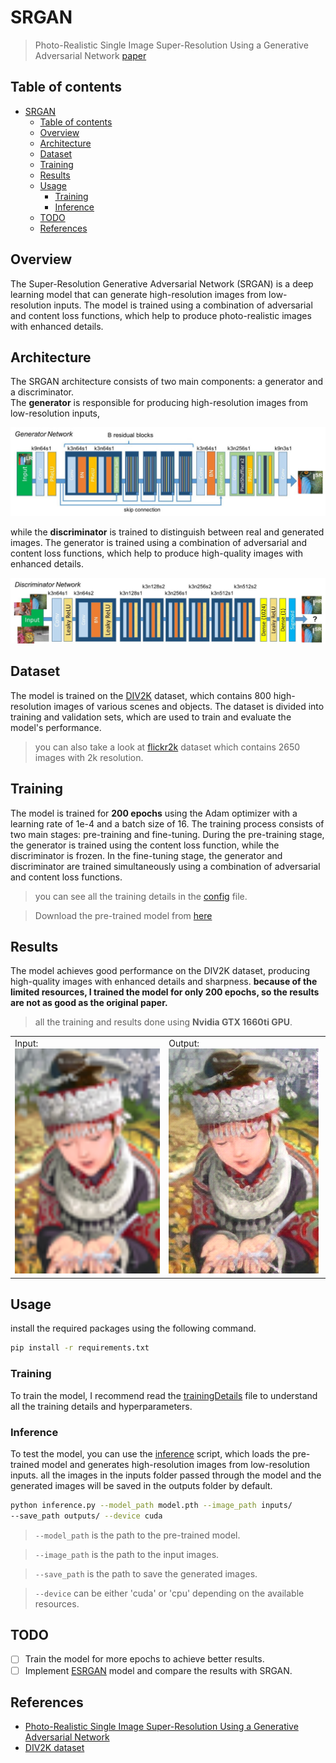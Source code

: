 # SRGAN

> Photo-Realistic Single Image Super-Resolution Using a Generative Adversarial Network [paper](https://arxiv.org/abs/1609.04802)

## Table of contents
- [SRGAN](#srgan)
  - [Table of contents](#table-of-contents)
  - [Overview](#overview)
  - [Architecture](#architecture)
  - [Dataset](#dataset)
  - [Training](#training)
  - [Results](#results)
  - [Usage](#usage)
    - [Training](#training-1)
    - [Inference](#inference)
  - [TODO](#todo)
  - [References](#references)


## Overview
The Super-Resolution Generative Adversarial Network (SRGAN) is a deep learning model that can generate high-resolution images from low-resolution inputs. The model is trained using a combination of adversarial and content loss functions, which help to produce photo-realistic images with enhanced details.

## Architecture
The SRGAN architecture consists of two main components: a generator and a discriminator.
<br>
The **generator** is responsible for producing high-resolution images from low-resolution inputs,

![generator](generator_arc.jpg)

 while the **discriminator** is trained to distinguish between real and generated images. The generator is trained using a combination of adversarial and content loss functions, which help to produce high-quality images with enhanced details.

![discriminator](discriminator_arc.jpg)

## Dataset
The model is trained on the [DIV2K](https://data.vision.ee.ethz.ch/cvl/DIV2K/) dataset, which contains 800 high-resolution images of various scenes and objects. The dataset is divided into training and validation sets, which are used to train and evaluate the model's performance.

> you can also take a look at [flickr2k](https://www.kaggle.com/datasets/daehoyang/flickr2k) dataset which contains 2650 images with 2k resolution.

## Training
The model is trained for **200 epochs** using the Adam optimizer with a learning rate of 1e-4 and a batch size of 16. The training process consists of two main stages: pre-training and fine-tuning. During the pre-training stage, the generator is trained using the content loss function, while the discriminator is frozen. In the fine-tuning stage, the generator and discriminator are trained simultaneously using a combination of adversarial and content loss functions. 
> you can see all the training details in the [config](config/base.yaml) file.

> Download the pre-trained model from [here](SRGAN.pth)

## Results
The model achieves good performance on the DIV2K dataset, producing high-quality images with enhanced details and sharpness. **because of the limited resources, I trained the model for only 200 epochs, so the results are not as good as the original paper.**

> all the training and results done using **Nvidia GTX 1660ti GPU**.
<table>
  <tr>
    <td>
    Input:
    <img width="240" height="360" src="inputs/comic.png" />
    </td>
    <td>
    Output:
    <img width="240" height="360" src="outputs/comic_generated.png" />
    </td>
  </tr>
</table>

## Usage
install the required packages using the following command.
```bash
pip install -r requirements.txt
```

### Training
To train the model, I recommend read the [trainingDetails](trainingDetails.md) file to understand all the training details and hyperparameters.


### Inference
To test the model, you can use the [inference](inference.py) script, which loads the pre-trained model and generates high-resolution images from low-resolution inputs.
all the images in the inputs folder passed through the model and the generated images will be saved in the outputs folder by default.
    
```bash
python inference.py --model_path model.pth --image_path inputs/
--save_path outputs/ --device cuda
```
> `--model_path` is the path to the pre-trained model.

> `--image_path` is the path to the input images.

> `--save_path` is the path to save the generated images.

> `--device` can be either 'cuda' or 'cpu' depending on the available resources.

## TODO
- [ ] Train the model for more epochs to achieve better results.
- [ ] Implement [ESRGAN](https://arxiv.org/abs/1809.00219) model and compare the results with SRGAN.

## References
- [Photo-Realistic Single Image Super-Resolution Using a Generative Adversarial Network](https://arxiv.org/abs/1609.04802)
- [DIV2K dataset](https://data.vision.ee.ethz.ch/cvl/DIV2K/)